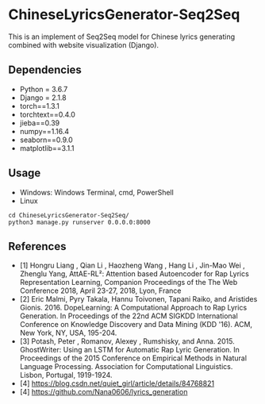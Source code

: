 # ChineseLyricsGenerator-Seq2Seq
This is an implement of Seq2Seq model for Chinese lyrics generating combined with website visualization (Django). 

## Dependencies
- Python = 3.6.7
- Django = 2.1.8
- torch==1.3.1
- torchtext==0.4.0
- jieba==0.39
- numpy==1.16.4
- seaborn==0.9.0
- matplotlib==3.1.1

## Usage
- Windows: Windows Terminal, cmd, PowerShell
- Linux
```
cd ChineseLyricsGenerator-Seq2Seq/
python3 manage.py runserver 0.0.0.0:8000
```

## References
- [1] Hongru Liang , Qian Li , Haozheng Wang , Hang Li , Jin-Mao Wei , Zhenglu Yang, AttAE-RL²: Attention based Autoencoder for Rap Lyrics Representation Learning, Companion Proceedings of the The Web Conference 2018, April 23-27, 2018, Lyon, France
- [2] Eric Malmi, Pyry Takala, Hannu Toivonen, Tapani Raiko, and Aristides Gionis. 2016. DopeLearning: A Computational Approach to Rap Lyrics Generation. In Proceedings of the 22nd ACM SIGKDD International Conference on Knowledge Discovery and Data Mining (KDD '16). ACM, New York, NY, USA, 195-204.
- [3] Potash, Peter , Romanov, Alexey , Rumshisky, and Anna. 2015. GhostWriter: Using an LSTM for Automatic Rap Lyric Generation. In Proceedings of the 2015 Conference on Empirical Methods in Natural Language Processing. Association for Computational Linguistics. Lisbon, Portugal, 1919-1924.
- [4] https://blog.csdn.net/quiet_girl/article/details/84768821
- [4] https://github.com/Nana0606/lyrics_generation




